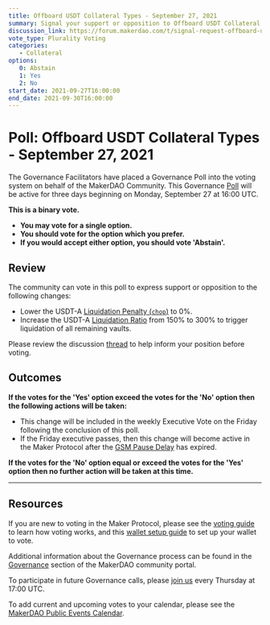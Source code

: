 ```yaml
---
title: Offboard USDT Collateral Types - September 27, 2021
summary: Signal your support or opposition to Offboard USDT Collateral Types.
discussion_link: https://forum.makerdao.com/t/signal-request-offboard-usdt-collateral-types/10223
vote_type: Plurality Voting
categories:
   - Collateral
options:
   0: Abstain
   1: Yes
   2: No
start_date: 2021-09-27T16:00:00
end_date: 2021-09-30T16:00:00
---
```


# Poll: Offboard USDT Collateral Types - September 27, 2021

The Governance Facilitators have placed a Governance Poll into the voting system on behalf of the MakerDAO Community. This Governance [Poll](https://community-development.makerdao.com/en/learn/governance/on-chain-gov) will be active for three days beginning on Monday, September 27 at 16:00 UTC.

**This is a binary vote.** 
- **You may vote for a single option.** 
- **You should vote for the option which you prefer.**
- **If you would accept either option, you should vote 'Abstain'.**

## Review

The community can vote in this poll to express support or opposition to the following changes: 
* Lower the USDT-A [Liquidation Penalty (`chop`)](https://makerdao.world/en/learn/governance/param-liquidation-penalty/) to 0%.
* Increase the USDT-A [Liquidation Ratio](https://makerdao.world/en/learn/governance/param-liquidation-ratio/) from 150% to 300% to trigger liquidation of all remaining vaults.

Please review the discussion [thread](https://forum.makerdao.com/t/signal-request-offboard-usdt-collateral-types/10223) to help inform your position before voting.

## Outcomes

**If the votes for the 'Yes' option exceed the votes for the 'No' option then the following actions will be taken:**
* This change will be included in the weekly Executive Vote on the Friday following the conclusion of this poll.
* If the Friday executive passes, then this change will become active in the Maker Protocol after the [GSM Pause Delay](https://community-development.makerdao.com/en/learn/governance/param-gsm-pause-delay) has expired.

**If the votes for the 'No' option equal or exceed the votes for the 'Yes' option then no further action will be taken at this time.**

---

## Resources

If you are new to voting in the Maker Protocol, please see the [voting guide](https://community-development.makerdao.com/en/learn/governance/how-voting-works/) to learn how voting works, and this [wallet setup guide](https://community-development.makerdao.com/en/learn/governance/voting-setup/) to set up your wallet to vote.

Additional information about the Governance process can be found in the [Governance](https://community-development.makerdao.com/en/learn/governance) section of the MakerDAO community portal.

To participate in future Governance calls, please [join us](https://github.com/makerdao/community/tree/master/governance/governance-and-risk-meetings) every Thursday at 17:00 UTC.

To add current and upcoming votes to your calendar, please see the [MakerDAO Public Events Calendar](https://calendar.google.com/calendar/embed?src=makerdao.com_3efhm2ghipksegl009ktniomdk%40group.calendar.google.com&ctz=UTC&mode=week&showCalendars=0&showPrint=0).
